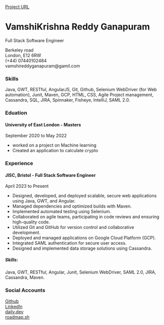 <div><a href="https://roadmap.sh/projects/single-page-cv">Project URL</a></div>
<div> 
  <div>
    <h1>VamshiKrishna Reddy Ganapuram</h1>
    <p>Full Stack Software Engineer</p>
  </div>

  <div>
     Berkeley road <br>
     London, E12 6RW <br>
     (+44) 07440102484 <br>
     vamshireddyganapuram@gamil.com <br>
  </div>

  
  <div>
    <h3>Skills</h3>
    <p>Java, GWT, RESTful, AngularJS, Git, Github, Selenium WebDriver (for Web automation), Junit, Maven, GCP, HTML, CSS, Agile Project management, Cassandra, SQL, JIRA, Spinnaker, Fisheye, IntelliJ, SAML 2.0.</p>
  </div>


  <div>
    <h3>Eduation</h3>
      <div>
        <h4>University of East London - Masters</h4>
        <p>September 2020 to May 2022</p>
        <ul>
          <li>worked on a project on Machine learning</li>
          <li>Created an application to calculate crypto</li>
        </ul>
      </div>
  </div>

   <div>
    <h3>Experience</h3>
      <div>
        <h4>JISC, Bristol - Full Stack Software Engineer</h4>
        <p>April 2023 to Present</p>
        <ul>
          <li>Designed, developed, and deployed scalable, secure web applications using Java, GWT, and Angular.</li>
          <li>Managed dependencies and optimized builds with Maven.</li>
          <li>Implemented automated testing using Selenium.</li>
          <li>Collaborated on agile teams, participating in code reviews and ensuring high-quality code.</li>
          <li>Utilized Git and GitHub for version control and collaborative development.</li>
          <li>Deployed and managed applications on Google Cloud Platform (GCP).</li>
          <li>Integrated SAML authentication for secure user access.</li>
          <li>Designed and implemented data storage solutions using Cassandra.</li>
        </ul>
        <p> <h5>Skills:</h5>Java, GWT, RESTful, Angular, Junit, Selenium WebDriver, SAML 2.0, JIRA, Cassandra, Maven.</p>
      </div>
  </div>


  <div>
      <h3>Social Accounts</h3>
      <a href="https://github.com/VamshiReddyGanapuram">Github</a> <br>
      <a href="https://www.linkedin.com/in/vamshireddyganapuram/">LinkedIn</a> <br>
      <a href="https://app.daily.dev/vamshikrishnaganapuram">daily.dev</a> <br>
    <a href="https://roadmap.sh/u/vamshireddyganapuram">roadmap.sh</a>
  </div>
</div>
